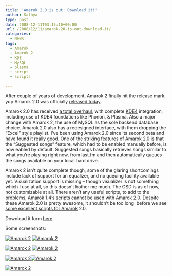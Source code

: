 ```yaml
---
title: 'Amarok 2.0 is out: Download it!'
author: Sathya
type: post
date: 2008-12-11T03:15:10+00:00
url: /2008/12/11/amarok-20-is-out-download-it/
categories:
  - News
tags:
  - Amarok
  - Amarok 2
  - KDE
  - MySQL
  - plasma
  - script
  - scripts

---
```

After couple of years of development, Amarok 2 finally hit the release mark, yup Amarok 2.0 was officially <a href="https://amarok.kde.org/en/releases/2.0" target="_blank">released today</a>.

Amarok 2.0 has received [a total overhaul][1], with complete <a href="https://sathyasays.com/tag/kde4" target="_blank">KDE4</a> integration, including use of KDE4 foundations like Phonon, & Plasma. Also a major change with Amarok 2, the use of MySQL as the sole backend database choice. Amarok 2.0 also has a redesigned interface, with them dropping the &#8220;Excel&#8221; style playlist. I&#8217;ve been using Amarok 2.0 since its second beta and have found it really good. One of the striking features of Amarok 2.0 is that the &#8220;Suggested songs&#8221; feature, which had to be enabled manually before, is now eabled by default. Suggested songs basically retrieves songs similar to what you&#8217;re playing right now, from last.fm and then automatically queues the songs available on your local hard drive.

<!--more-->

Amarok 2 isn&#8217;t quite complete though, some of the glaring shortcomings include lack of support for an equalizer, and no queuing facility available yet. Visualization support is missing &#8211; though visualizer is not something which I use at all, so this doesn&#8217;t bother me much. The OSD is as of now, not customizable at all. There aren&#8217;t any useful scripts, to add to the problems, Amarok 1.4&#8217;s scripts cannot be used with Amarok 2.0. Despite these Amarok 2.0 is pretty awesome, it shouldn&#8217;t be too long  before we see <a href="https://sathyasays.com/2008/08/03/some-really-cool-and-must-have-amarok-scripts/" target="_blank">some excellent scripts for Amarok</a> 2.0.

Download it form [here][2].

Some screenshots:

<a href="https://www.flickr.com/photos/sathyabhat/3098720159/" target="_blank"><img src="https://farm4.static.flickr.com/3045/3098720159_3a5265b566_m.jpg" alt="Amarok 2" /></a> <a href="https://www.flickr.com/photos/sathyabhat/3098719865/" target="_blank"><img src="https://farm4.static.flickr.com/3241/3098719865_94bffbefcf_m.jpg" alt="Amarok 2" /></a>

<a href="https://www.flickr.com/photos/sathyabhat/3098719657/" target="_blank"><img src="https://farm4.static.flickr.com/3181/3098719657_77c937dd2c_m.jpg" alt="Amarok 2" /></a> [![Amarok 2][3]][4]

[![Amarok 2][5]][6][![Amarok 2][7]][8]

[![Amarok 2][9]][10]

 [1]: https://sathyasays.com/2008/10/14/amarok-20-beta-2-released-and-a-look-at-what-amarok-20-might-bring-in/
 [2]: https://amarok.kde.org/wiki/Download
 [3]: https://farm4.static.flickr.com/3203/3099552870_e3e816c571_m.jpg
 [4]: https://www.flickr.com/photos/sathyabhat/3099552870/
 [5]: https://farm4.static.flickr.com/3245/3098719099_156a9b7e10_m.jpg
 [6]: https://www.flickr.com/photos/sathyabhat/3098719099/
 [7]: https://farm4.static.flickr.com/3163/3099552368_22c7414eaa_m.jpg
 [8]: https://www.flickr.com/photos/sathyabhat/3099552368/
 [9]: https://farm4.static.flickr.com/3002/3098718621_2db14cf6c9_m.jpg
 [10]: https://www.flickr.com/photos/sathyabhat/3098718621/